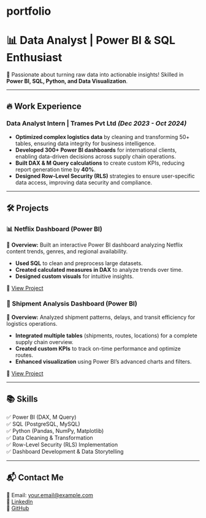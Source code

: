 # portfolio
# 📊 Data Analyst | Power BI & SQL Enthusiast

🚀 Passionate about turning raw data into actionable insights! Skilled in **Power BI, SQL, Python, and Data Visualization**.

---

## 🔥 Work Experience

### **Data Analyst Intern | Trames Pvt Ltd** _(Dec 2023 - Oct 2024)_
- **Optimized complex logistics data** by cleaning and transforming 50+ tables, ensuring data integrity for business intelligence.
- **Developed 300+ Power BI dashboards** for international clients, enabling data-driven decisions across supply chain operations.
- **Built DAX & M Query calculations** to create custom KPIs, reducing report generation time by **40%**.
- **Designed Row-Level Security (RLS)** strategies to ensure user-specific data access, improving data security and compliance.

---

## 🛠️ Projects

### **📊 Netflix Dashboard (Power BI)**
📌 **Overview:** Built an interactive Power BI dashboard analyzing Netflix content trends, genres, and regional availability.
- **Used SQL** to clean and preprocess large datasets.
- **Created calculated measures in DAX** to analyze trends over time.
- **Designed custom visuals** for intuitive insights.

🔗 [View Project](https://github.com/yourgithub/netflix-dashboard)

### **🚢 Shipment Analysis Dashboard (Power BI)**
📌 **Overview:** Analyzed shipment patterns, delays, and transit efficiency for logistics operations.
- **Integrated multiple tables** (shipments, routes, locations) for a complete supply chain overview.
- **Created custom KPIs** to track on-time performance and optimize routes.
- **Enhanced visualization** using Power BI’s advanced charts and filters.

🔗 [View Project](https://github.com/yourgithub/shipment-dashboard)

---

## 📚 Skills
✅ Power BI (DAX, M Query)  
✅ SQL (PostgreSQL, MySQL)  
✅ Python (Pandas, NumPy, Matplotlib)  
✅ Data Cleaning & Transformation  
✅ Row-Level Security (RLS) Implementation  
✅ Dashboard Development & Data Storytelling  

---

## 📬 Contact Me
📧 Email: your.email@example.com  
💼 [LinkedIn](https://www.linkedin.com/in/aniket-lokhande-9b1482219/)  
📂 [GitHub]([https://github.com/yourgithub](https://github.com/ANIKET010pixel/))  

